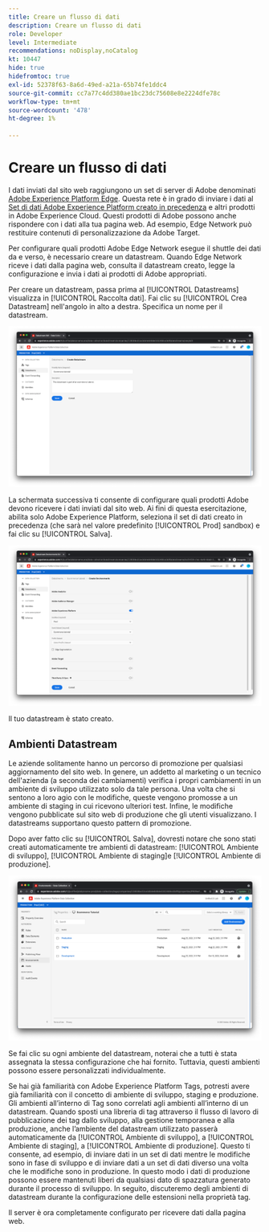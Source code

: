 ```yaml
---
title: Creare un flusso di dati
description: Creare un flusso di dati
role: Developer
level: Intermediate
recommendations: noDisplay,noCatalog
kt: 10447
hide: true
hidefromtoc: true
exl-id: 52378f63-8a6d-49ed-a21a-65b74fe1ddc4
source-git-commit: cc7a77c4dd380ae1bc23dc75608e8e2224dfe78c
workflow-type: tm+mt
source-wordcount: '478'
ht-degree: 1%

---
```


# Creare un flusso di dati

I dati inviati dal sito web raggiungono un set di server di Adobe denominati [Adobe Experience Platform Edge](https://business.adobe.com/products/experience-platform/experience-platform-edge-network.html). Questa rete è in grado di inviare i dati al [Set di dati Adobe Experience Platform creato in precedenza](create-a-schema.md) e altri prodotti in Adobe Experience Cloud. Questi prodotti di Adobe possono anche rispondere con i dati alla tua pagina web. Ad esempio, Edge Network può restituire contenuti di personalizzazione da Adobe Target.

Per configurare quali prodotti Adobe Edge Network esegue il shuttle dei dati da e verso, è necessario creare un datastream. Quando Edge Network riceve i dati dalla pagina web, consulta il datastream creato, legge la configurazione e invia i dati ai prodotti di Adobe appropriati.

Per creare un datastream, passa prima al [!UICONTROL Datastreams] visualizza in [!UICONTROL Raccolta dati]. Fai clic su [!UICONTROL Crea Datastream] nell&#39;angolo in alto a destra. Specifica un nome per il datastream.

![Nome e descrizione di Datastream](../../../assets/implementation-strategy/datastream-name-description.png)

La schermata successiva ti consente di configurare quali prodotti Adobe devono ricevere i dati inviati dal sito web. Ai fini di questa esercitazione, abilita solo Adobe Experience Platform, seleziona il set di dati creato in precedenza (che sarà nel valore predefinito [!UICONTROL Prod] sandbox) e fai clic su [!UICONTROL Salva].

![Configurazione del prodotto Datastream](../../../assets/implementation-strategy/datastream-product-configuration.png)

Il tuo datastream è stato creato.

## Ambienti Datastream

Le aziende solitamente hanno un percorso di promozione per qualsiasi aggiornamento del sito web. In genere, un addetto al marketing o un tecnico dell&#39;azienda (a seconda dei cambiamenti) verifica i propri cambiamenti in un ambiente di sviluppo utilizzato solo da tale persona. Una volta che si sentono a loro agio con le modifiche, queste vengono promosse a un ambiente di staging in cui ricevono ulteriori test. Infine, le modifiche vengono pubblicate sul sito web di produzione che gli utenti visualizzano. I datastreams supportano questo pattern di promozione.

Dopo aver fatto clic su [!UICONTROL Salva], dovresti notare che sono stati creati automaticamente tre ambienti di datastream: [!UICONTROL Ambiente di sviluppo], [!UICONTROL Ambiente di staging]e [!UICONTROL Ambiente di produzione].

![Ambienti Datastream](../../../assets/implementation-strategy/datastream-environments.png)

Se fai clic su ogni ambiente del datastream, noterai che a tutti è stata assegnata la stessa configurazione che hai fornito. Tuttavia, questi ambienti possono essere personalizzati individualmente.

Se hai già familiarità con Adobe Experience Platform Tags, potresti avere già familiarità con il concetto di ambiente di sviluppo, staging e produzione. Gli ambienti all’interno di Tag sono correlati agli ambienti all’interno di un datastream. Quando sposti una libreria di tag attraverso il flusso di lavoro di pubblicazione dei tag dallo sviluppo, alla gestione temporanea e alla produzione, anche l’ambiente del datastream utilizzato passerà automaticamente da [!UICONTROL Ambiente di sviluppo], a [!UICONTROL Ambiente di staging], a [!UICONTROL Ambiente di produzione]. Questo ti consente, ad esempio, di inviare dati in un set di dati mentre le modifiche sono in fase di sviluppo e di inviare dati a un set di dati diverso una volta che le modifiche sono in produzione. In questo modo i dati di produzione possono essere mantenuti liberi da qualsiasi dato di spazzatura generato durante il processo di sviluppo. In seguito, discuteremo degli ambienti di datastream durante la configurazione delle estensioni nella proprietà tag.

Il server è ora completamente configurato per ricevere dati dalla pagina web.
